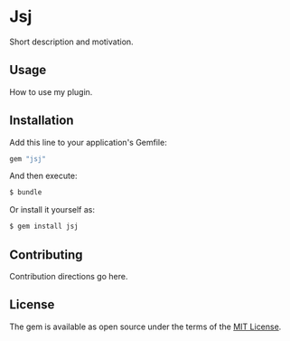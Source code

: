 # Jsj
Short description and motivation.

## Usage
How to use my plugin.

## Installation
Add this line to your application's Gemfile:

```ruby
gem "jsj"
```

And then execute:
```bash
$ bundle
```

Or install it yourself as:
```bash
$ gem install jsj
```

## Contributing
Contribution directions go here.

## License
The gem is available as open source under the terms of the [MIT License](https://opensource.org/licenses/MIT).
